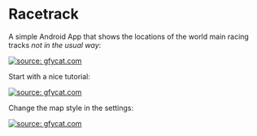 # Racetrack

A simple Android App that shows the locations of the world main racing tracks <i>not in the usual way</i>:

<a href="https://gfycat.com/FearfulCheeryBonobo"><img src="https://thumbs.gfycat.com/FearfulCheeryBonobo-size_restricted.gif" title="source: gfycat.com" /></a>

Start with a nice tutorial:

<a href="https://gfycat.com/gifs/detail/WaryUnnaturalDog"><img src="https://thumbs.gfycat.com/WaryUnnaturalDog-size_restricted.gif" title="source: gfycat.com" /></a>

Change the map style in the settings:

<a href="https://gfycat.com/TintedTepidIbex"><img src="https://thumbs.gfycat.com/TintedTepidIbex-size_restricted.gif" title="source: gfycat.com" /></a>

